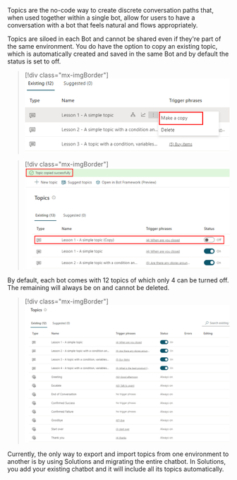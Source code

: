 Topics are the no-code way to create discrete conversation paths that, when used together within a single bot, allow for users to have a conversation with a bot that feels natural and flows appropriately.

Topics are siloed in each Bot and cannot be shared even if they're part of the same environment. You do have the option to copy an existing topic, which is automatically created and saved in the same Bot and by default the status is set to off.

> [!div class="mx-imgBorder"]
> [![List of topics with the ellipsis button selected next to Lesson 1 - A simple topic, and with the Make a copy option highlighted.](../media/make-copy.png)](../media/make-copy.png#lightbox)

> [!div class="mx-imgBorder"]
> [![List of topics with the copy of Lesson 1 highlighted to show that the Status is set to Off.](../media/bot-copy-off.png)](../media/bot-copy-off.png#lightbox)

By default, each bot comes with 12 topics of which only 4 can be turned off. The remaining will always be on and cannot be deleted.

> [!div class="mx-imgBorder"]
> [![Twelve default topics showing that four are on, but can be switched off, while the remaining eight topics are always on.](../media/12-topics.png)](../media/12-topics.png#lightbox)

Currently, the only way to export and import topics from one environment to another is by using Solutions and migrating the entire chatbot. In Solutions, you add your existing chatbot and it will include all its topics automatically.
